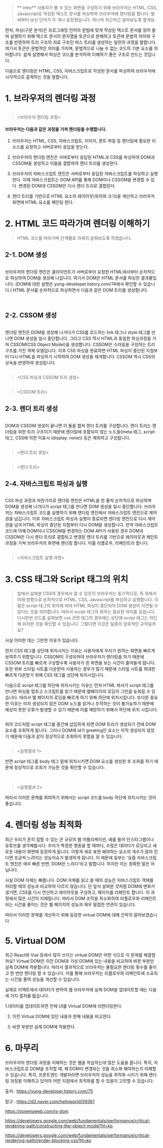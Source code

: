 <blockquote>
<p>** intro**
사용자가 볼 수 있는 화면을 구성하기 위해 브라우저는 HTML, CSS, Javascript로 작성된 텍스트 문서를 파싱하여 브라우저에 렌더링을 합니다. 벌써부터 낯선 단어가 두 개나 등장했습니다. 하나씩 차근차근 알아보도록 할게요.</p>
</blockquote>
<p> 먼저, 파싱(구문 분석)은 프로그래밍 언어의 문법에 맞게 작성된 텍스트 문서를 읽어 들여 실행하기 위해 텍스트 문서의 문자열을 토큰으로 분해하고 토큰에 문법적 의미와 구조를 반영하여 트리 구조의 자료 구조인 파스 트리를 생성하는 일련의 과정을 말합니다. 여기서 토큰은 문법적인 의미를 가지며, 문법적으로 나눌 수 없는 코드의 기본 요소를 의미합니다. 쉽게 설명해서 파싱은 코드를 분석하여 이해하기 좋은 구조로 만드는 것입니다.</p>
<blockquote>
</blockquote>
<p> 다음으로 렌더링은 HTML, CSS, 자바스크립트로 작성된 문서를 파싱하여 브라우저에 시각적으로 출력하는 것을 말합니다.</p>
<h1 id="1-브라우저의-렌더링-과정">1. 브라우저의 렌더링 과정</h1>
<p> <img alt="" src="https://velog.velcdn.com/images/taketheking/post/1880d85f-aa7a-4886-a8d2-0f5d1eedb1d5/image.png" /></p>
<blockquote>
<p>&lt;브라우저 렌더링 과정&gt;</p>
</blockquote>
<h4 id="브라우저는-다음과-같은-과정을-거쳐-렌더링을-수행합니다">브라우저는 다음과 같은 과정을 거쳐 렌더링을 수행합니다.</h4>
<ol>
<li><p>브라우저는 HTML, CSS, 자바스크립트, 이미지, 폰트 파일 등 렌더링에 필요한 리소스를 요청하고 서버로부터 응답을 받는다.</p>
</li>
<li><p>브라우저의 렌더링 엔진은 서버로부터 응답된 HTML과 CSS를 파싱하여 DOM과 CSSOM을 생성하고 이들을 결합하여 렌더 트리를 생성한다.</p>
</li>
<li><p>브라우저의 자바스크립트 엔진은 서버로부터 응답된 자바스크립트를 파싱하고 실행한다. 이때 자바스크립트는 DOM API를 통해 DOM이나 CSSOM을 변경할 수 있다. 변경된 DOM과 CSSOM은 다시 렌더 트리로 결합된다.</p>
</li>
<li><p>렌더 트리를 기반으로 HTML 요소의 레이아웃(위치와 크기)을 계산하고 브라우저 화면에 HTML 요소를 페인팅 한다.</p>
</li>
</ol>
<h1 id="2-html-코드-따라가며-렌더링-이해하기">2. HTML 코드 따라가며 렌더링 이해하기</h1>
<blockquote>
<p>HTML 코드를 따라가며 단계별로 자세히 살펴보도록 하겠습니다.</p>
</blockquote>
<h2 id="2-1-dom-생성">2-1. DOM 생성</h2>
<p><img alt="" src="https://velog.velcdn.com/images/taketheking/post/2fd5b487-3a1e-4c00-9c53-16e67dcc0230/image.png" /></p>
<p>브라우저의 렌더링 엔진은 클라이언트가 서버로부터 요청한 HTML에서부터 순차적으로 파싱하여 DOM을 생성해 나갑니다. 여기서 DOM은 HTML 문서를 파싱한 결과물입니다. (DOM에 대한 설명은 yung-developer.tistory.com/74에서 확인할 수 있습니다.) HTML 문서를 순차적으로 파싱하면서 다음과 같은 DOM 트리를 생성합니다.</p>
<p><img alt="" src="https://velog.velcdn.com/images/taketheking/post/0c0a4a30-36b4-4c74-abde-a8d59b9fe896/image.png" /></p>
<p> <img alt="" src="https://velog.velcdn.com/images/taketheking/post/c7dcf948-695b-41a5-95c4-9a8bb98a577b/image.png" /></p>
<h2 id="2-2-cssom-생성">2-2. CSSOM 생성</h2>
<p> <img alt="" src="https://velog.velcdn.com/images/taketheking/post/b5132611-6696-4f73-a09d-5dece2aa1213/image.png" /></p>
<p>렌더링 엔진은 DOM을 생성해 나가다가 CSS를 로드하는 link 태그나 style 태그를 만나면 DOM 생성을 일시 중단합니다. 그리고 CSS 역시 HTML과 동일한 파싱과정을 거쳐 CSSOM(CSS Object Model)을 생성합니다. CSSOM은 스타일을 구성하는 트리 구조를 가진 객체 모델입니다. 이후 CSS 파싱을 완료하면 HTML 파싱이 중단된 지점부터 다시 HTML을 파싱하기 시작하여 DOM 생성을 재개합니다. CSSOM 역시 CSS의 상속을 반영하여 생성됩니다.</p>
<p> <img alt="" src="https://velog.velcdn.com/images/taketheking/post/dbb63f6c-6944-4e84-94a5-aadbf8afbd82/image.png" /></p>
<blockquote>
<p>&lt;CSS 파싱과 CSSOM 트리 생성&gt;</p>
</blockquote>
<p><img alt="" src="https://velog.velcdn.com/images/taketheking/post/ef4be2ab-c507-4ed7-b879-049ec4526cb2/image.png" /></p>
<blockquote>
<p>&lt;CSSOM 트리&gt;</p>
</blockquote>
<h2 id="2-3-렌더-트리-생성">2-3. 렌더 트리 생성</h2>
<p><img alt="" src="https://velog.velcdn.com/images/taketheking/post/c8ac0c12-328f-4a48-9c86-16fda1b1d3a2/image.png" /></p>
<p>DOM과 CSSOM 생성이 끝나면 이 둘을 합쳐 렌더 트리를 구성합니다. 렌더 트리는 렌더링을 위한 트리 구조이기 때문에 렌더링에 포함되지 않는 노드들(meta 태그, script 태그, CSS에 의한 미표시 (display: none)) 등은 제외하고 구성됩니다.</p>
<p><img alt="" src="https://velog.velcdn.com/images/taketheking/post/3d405dea-03e1-47d3-9f4e-a4beb3e2e677/image.png" /></p>
<blockquote>
<p>&lt;렌더 트리 생성&gt;</p>
</blockquote>
<p><img alt="" src="https://velog.velcdn.com/images/taketheking/post/e5e69b40-673b-4cbc-a017-f1e07bc94898/image.png" /></p>
<blockquote>
<p>&lt;렌더 트리&gt;</p>
</blockquote>
<h2 id="2-4-자바스크립트-파싱과-실행">2-4. 자바스크립트 파싱과 실행</h2>
<p><img alt="" src="https://velog.velcdn.com/images/taketheking/post/282139c3-ac21-48f4-97bd-7cf2c332d24e/image.png" /></p>
<p>CSS 파싱 과정과 마찬가지로 렌더링 엔진은 HTML을 한 줄씩 순차적으로 파싱하며 DOM을 생성해 나가다가 script 태그를 만나면 DOM 생성을 일시 중단합니다. 브라우저는 자바스크립트 코드를 실행하기 위해 렌더링 엔진에서 자바스크립트 엔진으로 제어권을 넘깁니다. 이후 자바스크립트 파싱과 실행이 종료되면 렌더링 엔진으로 다시 제어권을 넘겨 HTML 파싱이 중단된 지점부터 다시 DOM을 생성합니다. 만약 자바스크립트 코드에 의해 DOM이나 CSSOM을 변경하는 DOM API가 사용된 경우 DOM과 CSSOM은 다시 렌더 트리로 결합되고 변경된 렌더 트리를 기반으로 레이아웃과 페인트 과정을 거쳐 브라우저의 화면에 렌더링 합니다. 이를 리플로우, 리페인트라 합니다.</p>
<p><img alt="" src="https://velog.velcdn.com/images/taketheking/post/f1fdd6db-50ab-478e-a42e-1fbf43f5b17b/image.png" /></p>
<blockquote>
<p>&lt;자바스크립트 실행 과정&gt;</p>
</blockquote>
<h1 id="3-css-태그와-script-태그의-위치">3. CSS 태그와 Script 태그의 위치</h1>
<blockquote>
<p>앞에서 살펴본 CSS의 경우에서 알 수 있듯이 브라우저는 동기적으로, 즉 위에서 아래 방향으로 순차적으로 HTML, CSS, Javascript를 파싱하고 실행합니다. 이 말은 script 태그의 위치에 따라 HTML 파싱이 중단되어 DOM 생성이 지연될 수 있다는 것을 의미합니다. 따라서 script 태그의 위치는 중요한 의미를 갖습니다. 다시한번 코드를 살펴보면 css 관련 태그의 경우에는 상단에 script 태그는 하단에 위치한 것을 확인할 수 있습니다. 그렇다면 이것은 일종의 암묵적인 규칙일까요?</p>
</blockquote>
<p> 사실 이러한 데는 그만한 이유가 있습니다.</p>
<p> 먼저 CSS 태그를 상단에 위치시키는 이유는 사용자에게 우리가 원하는 화면을 빠르게 보여주기 위함입니다. CSSOM이 구성되어야 브라우저가 렌더링을 하기 때문에 CSSOM 트리를 빠르게 구성할수록 사용자가 흰 화면을 보는 시간이 줄어들게 됩니다. 또한 외부 스타일 시트를 다운받아 사용하는 경우가 많기 때문에 스타일 시트를 최대한 빠르게 다운받기 위해 CSS 태그를 상단에 위치시킵니다.</p>
<p> 다음으로 script 태그를 하단에 위치시키는 이유는 먼저 HTML 파서가 script 태그를 만나면 파싱을 멈추고 스크립트를 읽기 때문에 웹페이지의 로딩이 그만큼 늦춰질 수 있습니다. 따라서 웹 페이지의 로딩을 빠르게 하기 위해 하단에 위치시킵니다. 또다른 중요한 이유는 미처 생성되지 않은 DOM 노드를 읽거나 조작하는 것이 불가능하기 때문에 예상치 못한 오류가 발생할 수 있기 때문에 이를 예방하기 위해서 하단에 위치 시킵니다.</p>
<p> <img alt="" src="https://velog.velcdn.com/images/taketheking/post/07800a58-dd54-483b-a8c5-1279ab21b171/image.png" /></p>
<p> 위의 코드처럼 script 태그를 중간에 삽입하게 되면 DOM 트리가 생성되기 전에 DOM 요소를 조회하게 됩니다. 그러나 DOM에 id가 greeting인 요소는 아직 생성되지 않았기 때문에 다음과 같이 정상적으로 조회하지 못함을 알 수 있습니다.</p>
<p> <img alt="" src="https://velog.velcdn.com/images/taketheking/post/dc166d6d-96f4-4e9c-8a23-0eb2be997296/image.png" /></p>
<blockquote>
<p>&lt;실행결과 1&gt;</p>
</blockquote>
<p>  반면 script 태그를 body 태그 밑에 위치시키면 DOM 요소를 생성한 후 조회를 하기 때문에 정상적으로 조회가 가능한 것을 확인할 수 있습니다.</p>
<p>  <img alt="" src="https://velog.velcdn.com/images/taketheking/post/c7383b09-6c18-4513-8829-053c0286934f/image.png" />
  <img alt="" src="https://velog.velcdn.com/images/taketheking/post/53122163-332d-4b67-8c97-d079eb623429/image.png" /></p>
<blockquote>
<p>&lt;실행결과 2&gt;</p>
</blockquote>
<p>따라서 이러한 문제를 회피하기 위해서는 script 코드를 body 하단에 위치시키는 것이 좋습니다.</p>
<h1 id="4-렌더링-성능-최적화">4. 렌더링 성능 최적화</h1>
<p> 최근 우리가 흔히 접할 수 있는 큰 규모의 웹 어플리케이션, 예를 들어 인스타그램이나 유튜브를 생각해봅시다. 우리가 특정한 행동을 할 때마다, 수많은 데이터가 로딩되고 새로운 내용이 화면에 등장하게 됩니다. 이렇게 새로 표현 돼야하는 요소의 개수가 많아 진다면 조금씩 느려지는 성능이슈가 발생하게 됩니다. 이 때문에 일부는 ‘요즘 자바스크립트 엔진은 매우 빠른 반면, DOM은 느리다’라고 말합니다. 하지만 이는 정확한 말은 아닙니다.</p>
<p> 사실 DOM 자체는 빠릅니다. DOM 자체를 읽고 쓸 때의 성능은 자바스크립트 객체를 처리할 때의 성능과 비교하여 다르지 않습니다. 단 앞서 살펴본 것처럼 DOM에 변화가 생기면, CSS를 다시 연산하고 레이아웃을 구성하고, 페이지를 리페인트 합니다. 이 과정에서 많은 시간이 지체됩니다. 따라서 DOM 조작을 최소화하여 리플로우와 리페인트 되는 시간을 줄이는 것은 웹 페이지의 성능과 매우 밀접한 연관이 있습니다.</p>
<p>따라서 이러한 문제를 개선하기 위해 등장한 virtual DOM에 대해 간략히 알아보겠습니다.</p>
<h1 id="5-virtual-dom">5. Virtual DOM</h1>
<p> 최근 React와 Vue 등에서 많이 쓰이는 virtual DOM은 어떤 식으로 이 문제를 해결할까요? Virtual DOM은 이전 DOM과 가상 DOM에 있는 내용을 비교하여 바뀐 부분만 실제 DOM에 적용합니다. 따라서 결과적으로 브라우저는 불필요한 렌더링 횟수를 줄이고 한 번만 렌더링 할 수 있습니다. 이를 통해 브라우저는 리플로우와 리페인트에 소요되는 시간을 줄여 성능을 개선할 수 있습니다.</p>
<p>실제로 리액트에서 데이터가 변하여 웹 브라우저에 실제 DOM을 업데이트할 때는 다음 세 가지 절차를 밟습니다.</p>
<blockquote>
</blockquote>
<p>1.데이터를 업데이트하면 전체 UI를 Virtual DOM에 리렌더링한다.</p>
<blockquote>
</blockquote>
<ol start="2">
<li>이전 Virtual DOM에 있던 내용과 현재 내용을 비교한다.<blockquote>
</blockquote>
</li>
<li>바뀐 부분만 실제 DOM에 적용한다.</li>
</ol>
<h1 id="6-마무리">6. 마무리</h1>
<p> 브라우저의 렌더링 과정을 이해하는 것은 웹을 학습하는데 많은 도움을 줍니다. 특히, 자바스크립트로 DOM을 조작할 때, 왜 DOM이 변경되는 것을 최소화 해야하는지 이해할 수 있습니다. 특히, 프론트엔드 개발자라면 브라우저의 성능을 최적화 시키기 위해 렌더링 과정을 이해하고 있어야 어떤 지점에서 최적화를 할 수 있을지 고민할 수 있습니다.</p>
<p>출처 : <a href="https://yung-developer.tistory.com/75">https://yung-developer.tistory.com/75</a></p>
<p>참고 :
<a href="https://d2.naver.com/helloworld/59361">https://d2.naver.com/helloworld/59361</a></p>
<p><a href="https://poiemaweb.com/js-dom">https://poiemaweb.com/js-dom</a></p>
<p><a href="https://developers.google.com/web/fundamentals/performance/critical-rendering-path/constructing-the-object-model?hl=ko">https://developers.google.com/web/fundamentals/performance/critical-rendering-path/constructing-the-object-model?hl=ko</a></p>
<p><a href="https://developers.google.com/web/fundamentals/performance/critical-rendering-path/render-blocking-css?hl=ko">https://developers.google.com/web/fundamentals/performance/critical-rendering-path/render-blocking-css?hl=ko</a></p>